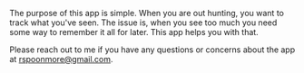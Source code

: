 The purpose of this app is simple. When you are out hunting, you want to track what you've seen. The issue is, when you see too much you need some way to remember it all for later. This app helps you with that. 

Please reach out to me if you have any questions or concerns about the app at rspoonmore@gmail.com.
